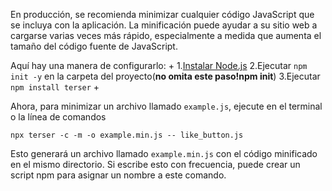 En producción, se recomienda minimizar cualquier código JavaScript que se incluya con la aplicación. La minificación puede ayudar a su sitio web a cargarse varias veces más rápido, especialmente a medida que aumenta el tamaño del código fuente de JavaScript.

Aquí hay una manera de configurarlo:
+
1.[Instalar Node.js](https://nodejs.org/)
2.Ejecutar `npm init -y` en la carpeta del proyecto(**no omita este paso!npm init**)
3.Ejecutar `npm install terser`
+

Ahora, para minimizar un archivo llamado `example.js`, ejecute en el terminal o la línea de comandos

```
npx terser -c -m -o example.min.js -- like_button.js
```
Esto generará un archivo llamado `example.min.js` con el código minificado en el mismo directorio. Si escribe esto con frecuencia, puede crear un script npm para asignar un nombre a este comando.

